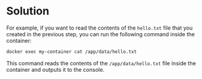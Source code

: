 # Solution

For example, if you want to read the contents of the `hello.txt` file that you created in the previous step, you can run the following command inside the container:

```bash
docker exec my-container cat /app/data/hello.txt
```

This command reads the contents of the `/app/data/hello.txt` file inside the container and outputs it to the console.

